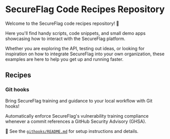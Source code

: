 # SecureFlag Code Recipes Repository

Welcome to the SecureFlag code recipes repository! 🎉

Here you'll find handy scripts, code snippets, and small demo apps showcasing how to interact with the SecureFlag platform.

Whether you are exploring the API, testing out ideas, or looking for inspiration on how to integrate SecureFlag into your own organization, these examples are here to help you get up and running faster.

## Recipes

### Git hooks

Bring SecureFlag training and guidance to your local workflow with Git hooks!

Automatically enforce SecureFlag's vulnerability training compliance whenever a commit references a GitHub Security Advisory (GHSA).

📖 See the [`githooks/README.md`](githooks/README.md) for setup instructions and details.